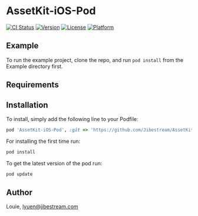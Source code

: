 # AssetKit-iOS-Pod

[![CI Status](http://img.shields.io/travis/louieyune/AssetKit-iOS-Pod.svg?style=flat)](https://travis-ci.org/louieyune/AssetKit-iOS-Pod)
[![Version](https://img.shields.io/cocoapods/v/AssetKit-iOS-Pod.svg?style=flat)](http://cocoapods.org/pods/AssetKit-iOS-Pod)
[![License](https://img.shields.io/cocoapods/l/AssetKit-iOS-Pod.svg?style=flat)](http://cocoapods.org/pods/AssetKit-iOS-Pod)
[![Platform](https://img.shields.io/cocoapods/p/AssetKit-iOS-Pod.svg?style=flat)](http://cocoapods.org/pods/AssetKit-iOS-Pod)

## Example

To run the example project, clone the repo, and run `pod install` from the Example directory first.

## Requirements

## Installation

To install, simply add the following line to your Podfile:

```ruby
pod 'AssetKit-iOS-Pod', :git => 'https://github.com/Jibestream/AssetKit-iOS-Pod.git'
```

For installing the first time run:
```ruby
pod install
```

To get the latest version of the pod run:
```ruby
pod update
```

## Author

Louie, lyuen@jibestream.com
